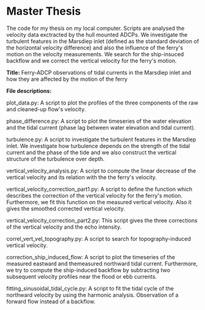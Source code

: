 # Master Thesis

The code for my thesis on my local computer. Scripts are analysed the velocity data exctracted by the hull mounted ADCPs. We investigate the turbulent features in the Marsdiep inlet (defined as the standard deviation of the horizontal velocity difference) and also the influence of the ferry's motion on the velocity measurements. We search for the ship-insuced backflow and we correct the vertical velocity for the ferry's motion.    

**Title:** Ferry-ADCP observations of tidal currents in the Marsdiep inlet and how they are affected by the motion of the ferry

**File descriptions:**

plot_data.py: A script to plot the profiles of the three components of the raw and cleaned-up flow's velocity.

phase_difference.py: A script to plot the timeseries of the water elevation and the tidal current (phase lag between water elevation and tidal current).

turbulence.py: A script to investigate the turbulent features in the Marsdiep inlet. We investigate how turbulence depends on the strength of the tidal current and the phase of the tide and we also construct the vertical structure of the turbulence over depth.

vertical_velocity_analysis.py: A script to compute the linear decrease of the vertical velocity and its relation with the the ferry's velocity.

vertical_velocity_correction_part1.py: A script to define the function which describes the correction of the vertical velocity for the ferry's motion. Furthermore, we fit this function on the measured vertical velocity. Also it gives the smoothed corrected vertical velocity.  

vertical_velocity_correction_part2.py: This script gives the three corrections of the vertical velocity and the echo intensity. 

correl_vert_vel_topography.py: A script to search for topography-induced vertical velocity.

correction_ship_induced_flow: A script to plot the timeseries of the measured eastward and themeasured northward tidal current. Furthermore, we try to compute the ship-induced backflow by subtracting two subsequent velocity profiles near the flood or ebb currents.

fitting_sinusoidal_tidal_cycle.py: A script to fit the tidal cycle of the northward velocity by using the harmonic analysis. Observation of a forward flow instead of a backflow.

 
